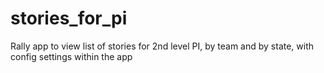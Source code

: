 stories_for_pi
==============

Rally app to view list of stories for 2nd level PI, by team and by state, with config settings within the app
